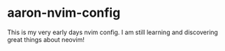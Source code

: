 # aaron-nvim-config
 This is my very early days nvim config. I am still learning and discovering great things about neovim!
